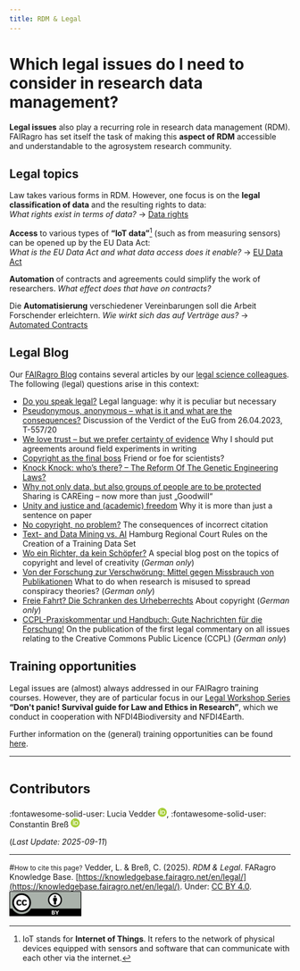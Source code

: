 ```yaml
---
title: RDM & Legal
---
```


# Which legal issues do I need to consider in research data management?

**Legal issues** also play a recurring role in research data management (RDM).
FAIRagro has set itself the task of making this **aspect of RDM** accessible and understandable to the agrosystem research community.


## Legal topics
Law takes various forms in RDM.
However, one focus is on the **legal classification of data** and the resulting rights to data:  
*What rights exist in terms of data?* &rarr; [Data rights](rights.md)

**Access** to various types of **“IoT data”**[^1] (such as from measuring sensors) can be opened up by the EU Data Act:  
*What is the EU Data Act and what data access does it enable?* &rarr; [EU Data Act](access.md)

**Automation** of contracts and agreements could simplify the work of 
researchers. *What effect does that have on contracts?* 

Die **Automatisierung** verschiedener Vereinbarungen soll die Arbeit 
Forschender erleichtern. *Wie wirkt sich das auf Verträge aus?* &rarr; 
[Automated Contracts](automated_contracts.md)

[^1]: IoT stands for **Internet of Things**. It refers to the network of physical devices equipped with sensors and software that can communicate with each other via the internet.


## Legal Blog
Our [FAIRagro Blog](https://fairagro.net/en/blog/) contains several articles by our [legal science colleagues](https://fairagro.net/fairagro_team_category/fiz-karlsruhe/).
The following (legal) questions arise in this context:

- [Do you speak legal?](https://fairagro.net/en/do-you-speak-legal/) Legal language: why it is peculiar but necessary
- [Pseudonymous, anonymous – what is it and what are the consequences?](https://fairagro.net/en/pseudonymous-anonymous-what-is-it-and-what-are-the-consequences/) Discussion of the Verdict of the EuG from 26.04.2023, T-557/20
- [We love trust – but we prefer certainty of evidence](https://fairagro.net/en/we-love-trust-but-we-prefer-certainty-of-evidence/) Why I should put agreements around field experiments in writing
- [Copyright as the final boss](https://fairagro.net/en/copyright-as-the-final-boss/) Friend or foe for scientists?
- [Knock Knock: who’s there? – The Reform Of The Genetic Engineering Laws?](https://fairagro.net/en/knock-knock-whos-there-the-reform-of-the-genetic-engineering-laws/)
- [Why not only data, but also groups of people are to be protected](https://fairagro.net/en/why-not-only-data-but-also-groups-of-people-are-to-be-protected/) Sharing is CAREing – now more than just „Goodwill“
- [Unity and justice and (academic) freedom](https://fairagro.net/en/unity-and-justice-and-academic-freedom/) Why it is more than just a sentence on paper
- [No copyright, no problem?](https://fairagro.net/en/no-copyright-no-problem-the-consequences-of-incorrect-citation/) The consequences of incorrect citation
- [Text- and Data Mining vs. AI](https://fairagro.net/en/text-and-data-mining-vs-ai/) Hamburg Regional Court Rules on the Creation of a Training Data Set
- [Wo ein Richter, da kein Schöpfer?](https://fairagro.net/wo-ein-richter-da-kein-schoepfer/) A special blog post on the topics of copyright and level of creativity (*German only*)
- [Von der Forschung zur Verschwörung: Mittel gegen Missbrauch von Publikationen](https://fairagro.net/von-der-forschung-zur-verschwoerung-mittel-gegen-missbrauch-von-publikationen/) What to do when research is misused to spread conspiracy theories? (*German only*)
- [Freie Fahrt? Die Schranken des Urheberrechts](https://fairagro.net/freie-fahrt-die-schranken-des-urheberrechts/) About copyright (*German only*)
- [CCPL-Praxiskommentar und Handbuch: Gute Nachrichten für die Forschung!](https://fairagro.net/ccpl-praxiskommentar-und-handbuch-gute-nachrichten-fuer-die-forschung/) On the publication of the first legal commentary on all issues relating to the Creative Commons Public Licence (CCPL) (*German only*)


## Training opportunities
Legal issues are (almost) always addressed in our FAIRagro training courses.
However, they are of particular focus in our [Legal Workshop Series](https://fairagro.net/en/legal-workshop-series/) **“Don't panic! Survival guide for Law and Ethics in Research”**, which we conduct in cooperation with NFDI4Biodiversity and NFDI4Earth. 

Further information on the (general) training opportunities can be found [here](../training.md).



---
# <small>Contributors</small>
:fontawesome-solid-user: Lucia Vedder [![ORCID icon](../images/ORCID-iD_icon_16x16.png)](https://orcid.org/0000-0002-8924-9800),
:fontawesome-solid-user: Constantin Breß [![ORCID icon](../images/ORCID-iD_icon_16x16.png)](https://orcid.org/0000-0002-2133-1541)

(*Last Update: 2025-09-11*)

---
#<small>How to cite this page?</small>
Vedder, L. & Breß, C. (2025). *RDM & Legal*. FARagro Knowledge Base. [https://knowledgebase.fairagro.net/en/legal/](https://knowledgebase.fairagro.net/en/legal/). Under: [CC BY 4.0](https://creativecommons.org/licenses/by/4.0/).  
[![CC BY Logo](../images/cc-by.png)](https://creativecommons.org/licenses/by/4.0/)
